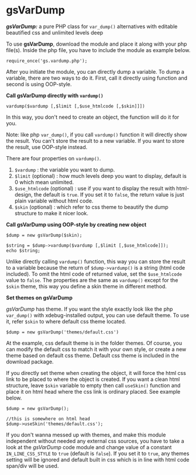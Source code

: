 gsVarDump
=========

__*gsVarDump:*__ a pure PHP class for `var_dump()` alternatives with editable beautified css and unlimited levels deep

To use **gsVarDump**, download the module and place it along with your php file(s). Inside the php file, you have to include the module as example below.

```
require_once('gs.vardump.php');
```

After you initiate the module, you can directly dump a variable. To dump a variable, there are two ways to do it. First, call it directly using function and second is using OOP-style.

**Call gsVarDump directly with `vardump()`**

```
vardump($vardump [,$limit [,$use_htmlcode [,$skin]]])
```

In this way, you don't need to create an object, the function will do it for you.

Note: like php `var_dump()`, if you call `vardump()` function it will directly show the result. You can't store the result to a new variable. If you want to store the result, use OOP-style instead.

There are four properties on `vardump()`.
1. `$vardump` : the variable you want to dump.
2. `$limit` (optional) : how much levels deep you want to display, default is 0 which mean unlimited.
3. `$use_htmlcode` (optional) : use if you want to display the result with html-design, the default is `true`. If you set it to `false`, the return value is just plain variable without html code.
4. `$skin` (optional) : which refer to css theme to beautify the dump structure to make it nicer look.

**Call gsVarDump using OOP-style by creating new object**

```
$dump = new gsVarDump($skin);

$string = $dump->vardump($vardump [,$limit [,$use_htmlcode]]);
echo $string;
```

Unlike directly calling `vardump()` function, this way you can store the result to a variable because the return of `$dump->vardump()` is a string (html code included). To omit the html code of returned value, set the `$use_htmlcode` value to `false`. The properties are the same as `vardump()` except for the `$skin` theme, this way you define a skin theme in different method.


**Set themes on gsVarDump**

*gsVarDump* has theme. If you want the style exactly look like the php `var_dump()` with xdebug-installed output, you can use default theme. To use it, refer `$skin` to where default css theme located.

```
$dump = new gsVarDump('themes/default.css')
```


At the example, css default theme is in the folder themes. Of course, you can modify the default css to match it with your own style, or create a new theme based on default css theme. Default css theme is included in the download package.

If you directly set theme when creating the object, it will force the html css link to be placed to where the object is created. If you want a clean html structure, leave `$skin` variable to empty then call `useSkin()` function and place it on html head where the css link is ordinary placed. See example below.

```
$dump = new gsVarDump();

//this is somewhere on html head
$dump->useSkin('themes/default.css');
```


If you don't wanna messed up with themes, and make this module independent without needed any external css sources, you have to take a look at the *gsVarDump* code module and change value of a constant `IN_LINE_CSS_STYLE` to `true` (default is `false`). If you set it to `true`, any themes setting will be ignored and default built in css which is in line with html code span/div will be used.
